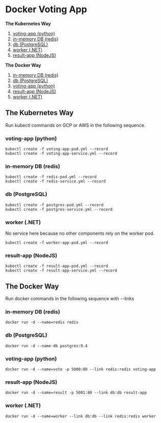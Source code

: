 # Docker Voting App

__The Kubernetes Way__

  1. [voting-app (python)](#voting-app-python)
  1. [in-memory DB (redis)](#in-memory-db-redis)
  1. [db (PostgreSQL)](#db-postgresql)
  1. [worker (.NET)](#worker-net)
  1. [result-app (NodeJS)](#result-app-nodejs)

__The Docker Way__

  1. [in-memory DB (redis)](#in-memory-db-redis-1)
  1. [db (PostgreSQL)](#db-postgresql-1)
  1. [voting-app (python)](#voting-app-python-1)
  1. [result-app (NodeJS)](#result-app-nodejs-1)
  1. [worker (.NET)](#worker-net-1)

## The Kubernetes Way

Run kubectl commands on GCP or AWS in the following sequence.

### voting-app (python)

```
kubectl create -f voting-app-pod.yml --record
kubectl create -f voting-app-service.yml --record
```

### in-memory DB (redis)

```
kubectl create -f redis-pod.yml --record
kubectl create -f redis-service.yml --record
```

### db (PostgreSQL)

```
kubectl create -f postgres-pod.yml --record
kubectl create -f postgres-service.yml --record
```

### worker (.NET)

No service here because no other components rely on the worker pod.

```
kubectl create -f worker-app-pod.yml --record
```

### result-app (NodeJS)

```
kubectl create -f result-app-pod.yml --record
kubectl create -f result-app-service.yml --record
```

## The Docker Way

Run docker commands in the following sequence with --links

### in-memory DB (redis)

```
docker run -d --name=redis redis
```

### db (PostgreSQL)

```
docker run -d --name-db postgres:9.4
```

### voting-app (python)

```
docker run -d --name=vote -p 5000:80 --link redis:redis voting-app
```

### result-app (NodeJS)

```
docker run -d --name=result -p 5001:80 --link db:db result-app
```

### worker (.NET)

```
docker run -d --name=worker --link db:db --link redis:redis worker
```
